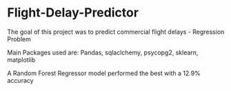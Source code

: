 # Flight-Delay-Predictor
The goal of this project was to predict commercial flight delays - Regression Problem

Main Packages used are: Pandas, sqlaclchemy, psycopg2, sklearn, matplotlib

A Random Forest Regressor model performed the best with a 12.9% accuracy
